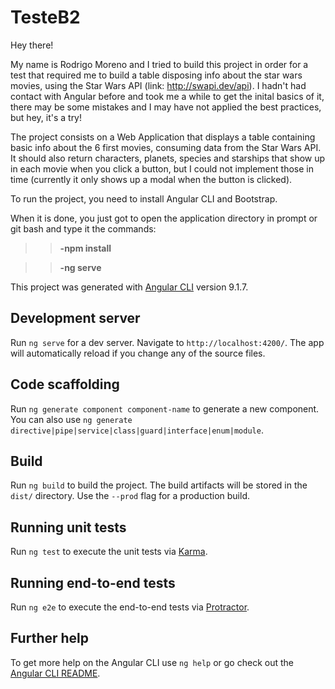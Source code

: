  # TesteB2
 
 Hey there!

My name is Rodrigo Moreno and I tried to build this project in order for a test that required me to build a table disposing info about the star wars movies, using the Star Wars API (link: http://swapi.dev/api). I hadn't had contact with Angular before and took me a while to get the inital basics of it, there may be some mistakes and I may have not applied the best practices, but hey, it's a try!

The project consists on a Web Application that displays a table containing basic info about the 6 first movies, consuming data from the Star Wars API. It should also return characters, planets, species and starships that show up in each movie when you click a button, but I could not implement those in time (currently it only shows up a modal when the button is clicked).

To run the project, you need to install Angular CLI and Bootstrap.

When it is done, you just got to open the application directory in prompt or git bash and type it the commands:

>>**-npm install**

>>**-ng serve**



This project was generated with [Angular CLI](https://github.com/angular/angular-cli) version 9.1.7.

## Development server

Run `ng serve` for a dev server. Navigate to `http://localhost:4200/`. The app will automatically reload if you change any of the source files.

## Code scaffolding

Run `ng generate component component-name` to generate a new component. You can also use `ng generate directive|pipe|service|class|guard|interface|enum|module`.

## Build

Run `ng build` to build the project. The build artifacts will be stored in the `dist/` directory. Use the `--prod` flag for a production build.

## Running unit tests

Run `ng test` to execute the unit tests via [Karma](https://karma-runner.github.io).

## Running end-to-end tests

Run `ng e2e` to execute the end-to-end tests via [Protractor](http://www.protractortest.org/).

## Further help

To get more help on the Angular CLI use `ng help` or go check out the [Angular CLI README](https://github.com/angular/angular-cli/blob/master/README.md).
